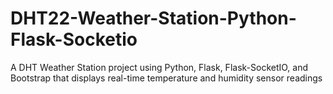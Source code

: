 # DHT22-Weather-Station-Python-Flask-Socketio  
A DHT Weather Station project using Python, Flask, Flask-SocketIO, and Bootstrap that displays real-time temperature and humidity sensor readings
